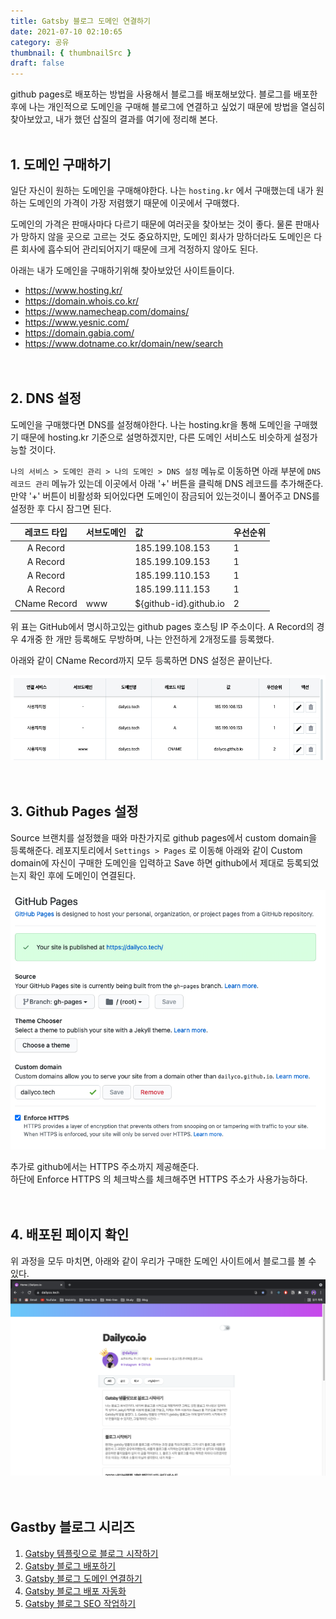 ```yaml
---
title: Gatsby 블로그 도메인 연결하기
date: 2021-07-10 02:10:65
category: 공유
thumbnail: { thumbnailSrc }
draft: false
---
```


github pages로 배포하는 방법을 사용해서 블로그를 배포해보았다. 블로그를 배포한 후에 나는 개인적으로 도메인을 구매해 블로그에 연결하고 싶었기 때문에 방법을 열심히 찾아보았고, 내가 했던 삽질의 결과를 여기에 정리해 본다.
<br />
<br />

## 1. 도메인 구매하기

일단 자신이 원하는 도메인을 구매해야한다. 나는 `hosting.kr` 에서 구매했는데 내가 원하는 도메인의 가격이 가장 저렴했기 때문에 이곳에서 구매했다.

도메인의 가격은 판매사마다 다르기 때문에 여러곳을 찾아보는 것이 좋다. 물론 판매사가 망하지 않을 곳으로 고르는 것도 중요하지만, 도메인 회사가 망하더라도 도메인은 다른 회사에 흡수되어 관리되어지기 때문에 크게 걱정하지 않아도 된다.

아래는 내가 도메인을 구매하기위해 찾아보았던 사이트들이다.

- <https://www.hosting.kr/>
- <https://domain.whois.co.kr/>
- <https://www.namecheap.com/domains/>
- <https://www.yesnic.com/>
- <https://domain.gabia.com/>
- <https://www.dotname.co.kr/domain/new/search>
  <br />
  <br />
  <br />

## 2. DNS 설정

도메인을 구매했다면 DNS를 설정해야한다. 나는 hosting.kr을 통해 도메인을 구매했기 때문에 hosting.kr 기준으로 설명하겠지만, 다른 도메인 서비스도 비슷하게 설정가능할 것이다.

`나의 서비스 > 도메인 관리 > 나의 도메인 > DNS 설정` 메뉴로 이동하면 아래 부분에 `DNS 레코드 관리` 메뉴가 있는데 이곳에서 아래 '+' 버튼을 클릭해 DNS 레코드를 추가해준다. 만약 '+' 버튼이 비활성화 되어있다면 도메인이 잠금되어 있는것이니 풀어주고 DNS를 설정한 후 다시 잠그면 된다.

| 레코드 타입  | 서브도메인 | 값                      | 우선순위 |
| :----------: | :--------- | :---------------------- | :------- |
|   A Record   |            | 185.199.108.153         | 1        |
|   A Record   |            | 185.199.109.153         | 1        |
|   A Record   |            | 185.199.110.153         | 1        |
|   A Record   |            | 185.199.111.153         | 1        |
| CName Record | www        | \${github-id}.github.io | 2        |

위 표는 GitHub에서 명시하고있는 github pages 호스팅 IP 주소이다. A Record의 경우 4개중 한 개만 등록해도 무방하며, 나는 안전하게 2개정도를 등록했다.

아래와 같이 CName Record까지 모두 등록하면 DNS 설정은 끝이난다.

![도메인_DNS_설정](./images/gatsby-blog-domain/domain_dns_register.png)
<br />
<br />
<br />

## 3. Github Pages 설정

Source 브랜치를 설정했을 때와 마찬가지로 github pages에서 custom domain을 등록해준다. 레포지토리에서 `Settings > Pages` 로 이동해 아래와 같이 Custom domain에 자신이 구매한 도메인을 입력하고 Save 하면 github에서 제대로 등록되었는지 확인 후에 도메인이 연결된다.

![깃헙_페이지_도메인_설정](./images/gatsby-blog-domain/domain_github_pages_setting.png)

추가로 github에서는 HTTPS 주소까지 제공해준다.  
하단에 Enforce HTTPS 의 체크박스를 체크해주면 HTTPS 주소가 사용가능하다.
<br />
<br />
<br />

## 4. 배포된 페이지 확인

위 과정을 모두 마치면, 아래와 같이 우리가 구매한 도메인 사이트에서 블로그를 볼 수 있다.
![dailyco.tech_블로그](./images/gatsby-blog-domain/blog.png)
<br />
<br />
<br />

## Gastby 블로그 시리즈

1. [Gatsby 템플릿으로 블로그 시작하기](https://dailyco.tech/share/gatsby-template-blog-start/)
2. [Gatsby 블로그 배포하기](https://dailyco.tech/share/gatsby-blog-deploy)
3. [Gatsby 블로그 도메인 연결하기](https://dailyco.tech/share/gatsby-blog-domain)
4. [Gatsby 블로그 배포 자동화](https://dailyco.tech/share/gatsby-blog-auto-deploy)
5. [Gatsby 블로그 SEO 작업하기](https://dailyco.tech/share/gatsby-blog-seo)
